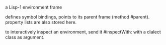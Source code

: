 a Lisp-1 environment frame

defines symbol bindings, points to its parent frame (method #parent).
property lists are also stored here.

to interactively inspect an environment, send it #inspectWith: with a dialect class as argument.
